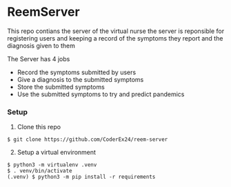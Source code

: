 # ReemServer

This repo contians the server of the virtual nurse
the server is reponsible for registering users and keeping a record of the symptoms they report
and the diagnosis given to them

The Server has 4 jobs
- Record the symptoms submitted by users
- Give a diagnosis to the submitted symptoms
- Store the submitted symptoms
- Use the submitted symptoms to try and predict pandemics

### Setup
1. Clone this repo
```
$ git clone https://github.com/CoderEx24/reem-server
```
2. Setup a virtual environment
```
$ python3 -m virtualenv .venv
$ . venv/bin/activate
(.venv) $ python3 -m pip install -r requirements
```

